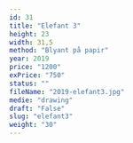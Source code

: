 ```yaml
---
id: 31
title: "Elefant 3"
height: 23
width: 31,5
method: "Blyant på papir"
year: 2019
price: "1200"
exPrice: "750"
status: ""
fileName: "2019-elefant3.jpg"
medie: "drawing"
draft: "False"
slug: "elefant3"
weight: "30"
---
```

